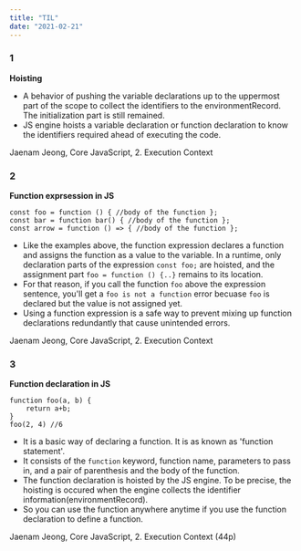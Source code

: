 ```yaml
---
title: "TIL"
date: "2021-02-21"
---
```


### 1 
**Hoisting**
- A behavior of pushing the variable declarations up to the uppermost part of the scope to collect the identifiers to the environmentRecord. The initialization part is still remained.
- JS engine hoists a variable declaration or function declaration to know the identifiers required ahead of executing the code.

Jaenam Jeong, Core JavaScript, 2. Execution Context

### 2
**Function exprsession in JS**
```
const foo = function () { //body of the function };
const bar = function bar() { //body of the function };
const arrow = function () => { //body of the function };
```
- Like the examples above, the function expression declares a function and assigns the function as a value to the variable.
In a runtime, only declaration parts of the expression `const foo;` are hoisted, and the assignment part `foo = function () {..}` remains to its location. 
- For that reason, if you call the function `foo` above the expression sentence, you'll get a `foo is not a function` error becuase `foo` is declared but the value is not assigned yet.
- Using a function expression is a safe way to prevent mixing up function declarations redundantly that cause unintended errors.

Jaenam Jeong, Core JavaScript, 2. Execution Context

### 3 
**Function declaration in JS**
```
function foo(a, b) {
	return a+b;
}
foo(2, 4) //6
```
- It is a basic way of declaring a function. It is as known as 'function statement'.
- It consists of the `function` keyword, function name, parameters to pass in, and a pair of parenthesis and the body of the function.
- The function declaration is hoisted by the JS engine. To be precise, the hoisting is occured when the engine collects the identifier information(environmentRecord). 
- So you can use the function anywhere anytime if you use the function declaration to define a function.

Jaenam Jeong, Core JavaScript, 2. Execution Context (44p)